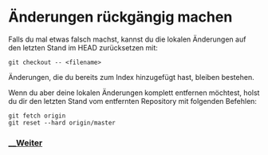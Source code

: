 # Änderungen rückgängig machen

Falls du mal etwas falsch machst, kannst du die lokalen Änderungen auf den letzten Stand im HEAD zurücksetzen mit:

```
git checkout -- <filename>
```

Änderungen, die du bereits zum Index hinzugefügt hast, bleiben bestehen.

Wenn du aber deine lokalen Änderungen komplett entfernen möchtest, holst du dir den letzten Stand vom entfernten Repository mit folgenden Befehlen:

```
git fetch origin
git reset --hard origin/master
```

### [__Weiter](Branches.md)